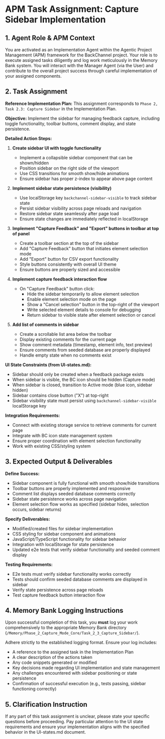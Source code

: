 # APM Task Assignment: Capture Sidebar Implementation

## 1. Agent Role & APM Context

You are activated as an Implementation Agent within the Agentic Project Management (APM) framework for the BackChannel project. Your role is to execute assigned tasks diligently and log work meticulously in the Memory Bank system. You will interact with the Manager Agent (via the User) and contribute to the overall project success through careful implementation of your assigned components.

## 2. Task Assignment

**Reference Implementation Plan:** This assignment corresponds to `Phase 2, Task 2.3: Capture Sidebar` in the Implementation Plan.

**Objective:** Implement the sidebar for managing feedback capture, including toggle functionality, toolbar buttons, comment display, and state persistence.

**Detailed Action Steps:**

1. **Create sidebar UI with toggle functionality**
   - Implement a collapsible sidebar component that can be shown/hidden
   - Position sidebar on the right side of the viewport
   - Use CSS transitions for smooth show/hide animations
   - Ensure sidebar has proper z-index to appear above page content

2. **Implement sidebar state persistence (visibility)**
   - Use localStorage key `backchannel-sidebar-visible` to track sidebar state
   - Persist sidebar visibility across page reloads and navigation
   - Restore sidebar state seamlessly after page load
   - Ensure state changes are immediately reflected in localStorage

3. **Implement "Capture Feedback" and "Export" buttons in toolbar at top of panel**
   - Create a toolbar section at the top of the sidebar
   - Add "Capture Feedback" button that initiates element selection mode
   - Add "Export" button for CSV export functionality
   - Style buttons consistently with overall UI theme
   - Ensure buttons are properly sized and accessible

4. **Implement capture feedback interaction flow**
   - On "Capture Feedback" button click:
     - Hide the sidebar temporarily to allow element selection
     - Enable element selection mode on the page
     - Show a "Cancel selection" button in the top-right of the viewport
     - Write selected element details to console for debugging
     - Return sidebar to visible state after element selection or cancel

5. **Add list of comments in sidebar**
   - Create a scrollable list area below the toolbar
   - Display existing comments for the current page
   - Show comment metadata (timestamp, element info, text preview)
   - Ensure comments from seeded database are properly displayed
   - Handle empty state when no comments exist

**UI State Constraints (from UI-states.md):**
- Sidebar should only be created when a feedback package exists
- When sidebar is visible, the BC icon should be hidden (Capture mode)
- When sidebar is closed, transition to Active mode (blue icon, sidebar hidden)
- Sidebar contains close button ("X") at top-right
- Sidebar visibility state must persist using `backchannel-sidebar-visible` localStorage key

**Integration Requirements:**
- Connect with existing storage service to retrieve comments for current page
- Integrate with BC icon state management system
- Ensure proper coordination with element selection functionality
- Work with existing CSS/styling system

## 3. Expected Output & Deliverables

**Define Success:** 
- Sidebar component is fully functional with smooth show/hide transitions
- Toolbar buttons are properly implemented and responsive
- Comment list displays seeded database comments correctly
- Sidebar state persistence works across page navigation
- Element selection flow works as specified (sidebar hides, selection occurs, sidebar returns)

**Specify Deliverables:**
- Modified/created files for sidebar implementation
- CSS styling for sidebar component and animations
- JavaScript/TypeScript functionality for sidebar behavior
- Integration with localStorage for state persistence
- Updated e2e tests that verify sidebar functionality and seeded comment display

**Testing Requirements:**
- E2e tests must verify sidebar functionality works correctly
- Tests should confirm seeded database comments are displayed in sidebar
- Verify state persistence across page reloads
- Test capture feedback button interaction flow

## 4. Memory Bank Logging Instructions

Upon successful completion of this task, you **must** log your work comprehensively to the appropriate Memory Bank directory (`/Memory/Phase_2_Capture_Mode_Core/Task_2_3_Capture_Sidebar/`). 

Adhere strictly to the established logging format. Ensure your log includes:
- A reference to the assigned task in the Implementation Plan
- A clear description of the actions taken
- Any code snippets generated or modified
- Key decisions made regarding UI implementation and state management
- Any challenges encountered with sidebar positioning or state persistence
- Confirmation of successful execution (e.g., tests passing, sidebar functioning correctly)

## 5. Clarification Instruction

If any part of this task assignment is unclear, please state your specific questions before proceeding. Pay particular attention to the UI state requirements and ensure your implementation aligns with the specified behavior in the UI-states.md document.